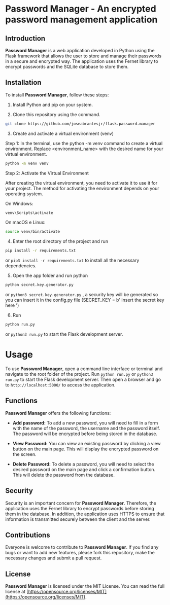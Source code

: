 # Password Manager - An encrypted password management application

## Introduction

**Password Manager** is a web application developed in Python using the Flask framework that allows the user to store and manage their passwords in a secure and encrypted way. The application uses the Fernet library to encrypt passwords and the SQLite database to store them.

## Installation

To install **Password Manager**, follow these steps:

1. Install Python and pip on your system.

2. Clone this repository using the command.

``` bash
git clone https://github.com/joseabrantesjr/flask.password.manager
```

3. Create and activate a virtual environment (venv)

Step 1:
In the terminal, use the python -m venv command to create a virtual environment. Replace <environment_name> with the desired name for your virtual environment.

```bash
python -m venv venv
```
Step 2: Activate the Virtual Environment

After creating the virtual environment, you need to activate it to use it for your project. The method for activating the environment depends on your operating system.

On Windows:

```bash
venv\Scripts\activate
```
On macOS e Linux:

```bash
source venv/bin/activate
```


4. Enter the root directory of the project and run 
``` bash
pip install -r requirements.txt
``` 
or `pip3 install -r requirements.txt`
to install all the necessary dependencies.

5. Open the app folder and run python 
``` bash
python secret.key.generator.py
```
or `python3 secret.key.generator.py`
, a security key will be generated so you can insert it in the config.py file (SECRET_KEY = b' insert the secret key here ')

6. Run 
``` bash
python run.py
``` 
or `python3 run.py` to start the Flask development server.

# Usage

To use **Password Manager**, open a command line interface or terminal and navigate to the root folder of the project. Run `python run.py` or `python3 run.py` to start the Flask development server. Then open a browser and go to `http://localhost:5000/` to access the application.

## Functions

**Password Manager** offers the following functions:

- **Add password:** To add a new password, you will need to fill in a form with the name of the password, the username and the password itself. The password will be encrypted before being stored in the database.

- **View Password:** You can view an existing password by clicking a view button on the main page. This will display the encrypted password on the screen.

- **Delete Password:** To delete a password, you will need to select the desired password on the main page and click a confirmation button. This will delete the password from the database.

## Security

Security is an important concern for **Password Manager**. Therefore, the application uses the Fernet library to encrypt passwords before storing them in the database. In addition, the application uses HTTPS to ensure that information is transmitted securely between the client and the server.

## Contributions

Everyone is welcome to contribute to **Password Manager**. If you find any bugs or want to add new features, please fork this repository, make the necessary changes and submit a pull request.

## License

**Password Manager** is licensed under the MIT License. You can read the full license at [https://opensource.org/licenses/MIT](https://opensource.org/licenses/MIT).
